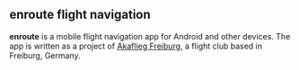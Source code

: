 ## enroute flight navigation

**enroute** is a mobile flight navigation app for Android and other devices. The app is written as a project of [Akaflieg Freiburg](https://akaflieg-freiburg.de), a flight club based in Freiburg, Germany.




















































